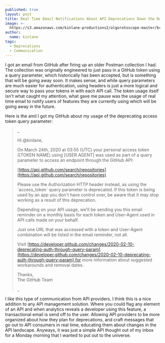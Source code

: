 ```yaml
---
published: true
layout: post
title: Real Time Email Notifications About API Deprecations Down the Road
image: >-
  https://s3.amazonaws.com/kinlane-productions2/algorotoscope-master/braceros-domingo-ulloa-desert-road-mountains.jpg
author:
  name: kinlane
tags:
  - Deprecations
  - Communication
---
```

I got an email from GitHub after firing up an older Postman collection I had. The collection was originally engineered to just pass in a GitHub token using a query parameter, which historically has been accepted, but is something that will be going away soon. It makes sense, and while query parameters are much easier for authentication, using headers is just a more logical and secure way to pass your tokens in with each API call. The token usage itself isn't what caught my attention, what gave me pause was the usage of real time email to notify users of features they are currently using which will be going away in the future.

Here is the amil I got my GitHub about my usage of the deprecating access token query parameter:

> _
> 
> Hi @kinlane,  
>   
> On March 24th, 2020 at 03:55 (UTC) your personal access token (\[TOKEN NAME) using \[USER AGENT\] was used as part of a query parameter to access an endpoint through the GitHub API:  
>   
> [https://api.github.com/search/repositories](https://api.github.com/search/repositories)  
>   
> Please use the Authorization HTTP header instead, as using the \`access\_token\` query parameter is deprecated. If this token is being used by an app you don't have control over, be aware that it may stop working as a result of this deprecation.  
>   
> Depending on your API usage, we'll be sending you this email reminder on a monthly basis for each token and User-Agent used in API calls made on your behalf.
> 
> Just one URL that was accessed with a token and User-Agent combination will be listed in the email reminder, not all.  
>   
> Visit [https://developer.github.com/changes/2020-02-10-deprecating-auth-through-query-param](https://developer.github.com/changes/2020-02-10-deprecating-auth-through-query-param) for more information about suggested workarounds and removal dates.  
>   
> Thanks,  
> The GitHub Team
> 
> _

I like this type of communication from API providers. I think this is a nice addition to any API management solution. Where you could flag any element of an API and when analytics reveals a developer using this feature, a transactional email is send off to the user. Allowing API providers to be more organized about how they plan for deprecations, and craft messages that go out to API consumers in real time, educating them about changes in the API landscape. Anyways, it was just a simple API thought out of my inbox for a Monday morning that I wanted to put out to the universe.